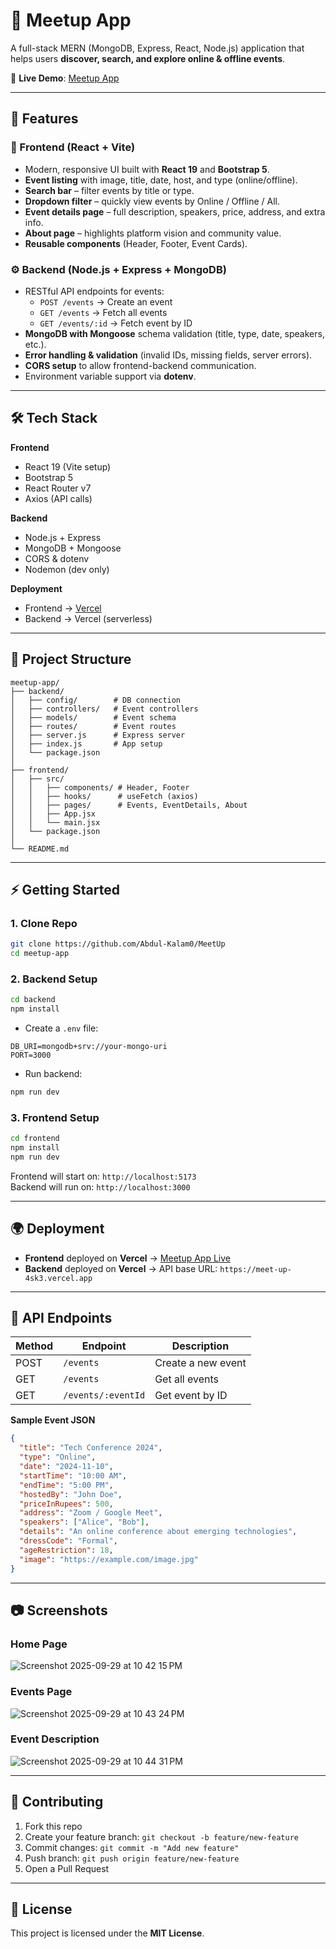 # 📅 Meetup App

A full-stack MERN (MongoDB, Express, React, Node.js) application that helps users **discover, search, and explore online & offline events**.  

🔗 **Live Demo**: [Meetup App](https://meet-up-kp9d.vercel.app/)  

---

## 🚀 Features

### 🎨 Frontend (React + Vite)
- Modern, responsive UI built with **React 19** and **Bootstrap 5**.  
- **Event listing** with image, title, date, host, and type (online/offline).  
- **Search bar** – filter events by title or type.  
- **Dropdown filter** – quickly view events by Online / Offline / All.  
- **Event details page** – full description, speakers, price, address, and extra info.  
- **About page** – highlights platform vision and community value.  
- **Reusable components** (Header, Footer, Event Cards).  

### ⚙️ Backend (Node.js + Express + MongoDB)
- RESTful API endpoints for events:  
  - `POST /events` → Create an event  
  - `GET /events` → Fetch all events  
  - `GET /events/:id` → Fetch event by ID  
- **MongoDB with Mongoose** schema validation (title, type, date, speakers, etc.).  
- **Error handling & validation** (invalid IDs, missing fields, server errors).  
- **CORS setup** to allow frontend-backend communication.  
- Environment variable support via **dotenv**.  

---

## 🛠️ Tech Stack

**Frontend**  
- React 19 (Vite setup)  
- Bootstrap 5  
- React Router v7  
- Axios (API calls)  

**Backend**  
- Node.js + Express  
- MongoDB + Mongoose  
- CORS & dotenv  
- Nodemon (dev only)  

**Deployment**  
- Frontend → [Vercel](https://vercel.com/)  
- Backend → Vercel (serverless)  

---

## 📂 Project Structure

```
meetup-app/
├── backend/
│   ├── config/        # DB connection
│   ├── controllers/   # Event controllers
│   ├── models/        # Event schema
│   ├── routes/        # Event routes
│   ├── server.js      # Express server
│   ├── index.js       # App setup
│   └── package.json
│
├── frontend/
│   ├── src/
│   │   ├── components/ # Header, Footer
│   │   ├── hooks/      # useFetch (axios)
│   │   ├── pages/      # Events, EventDetails, About
│   │   ├── App.jsx
│   │   └── main.jsx
│   └── package.json
│
└── README.md
```

---

## ⚡ Getting Started

### 1. Clone Repo
```bash
git clone https://github.com/Abdul-Kalam0/MeetUp
cd meetup-app
```

### 2. Backend Setup
```bash
cd backend
npm install
```

- Create a `.env` file:
```
DB_URI=mongodb+srv://your-mongo-uri
PORT=3000
```

- Run backend:
```bash
npm run dev
```

### 3. Frontend Setup
```bash
cd frontend
npm install
npm run dev
```

Frontend will start on: `http://localhost:5173`  
Backend will run on: `http://localhost:3000`  

---

## 🌍 Deployment

- **Frontend** deployed on **Vercel** → [Meetup App Live](https://meet-up-kp9d.vercel.app/)  
- **Backend** deployed on **Vercel** → API base URL: `https://meet-up-4sk3.vercel.app`  

---

## 📌 API Endpoints

| Method | Endpoint             | Description              |
|--------|----------------------|--------------------------|
| POST   | `/events`            | Create a new event       |
| GET    | `/events`            | Get all events           |
| GET    | `/events/:eventId`   | Get event by ID          |

**Sample Event JSON**
```json
{
  "title": "Tech Conference 2024",
  "type": "Online",
  "date": "2024-11-10",
  "startTime": "10:00 AM",
  "endTime": "5:00 PM",
  "hostedBy": "John Doe",
  "priceInRupees": 500,
  "address": "Zoom / Google Meet",
  "speakers": ["Alice", "Bob"],
  "details": "An online conference about emerging technologies",
  "dressCode": "Formal",
  "ageRestriction": 18,
  "image": "https://example.com/image.jpg"
}
```

------

## 📷 Screenshots

### Home Page
![Screenshot 2025-09-29 at 10 42 15 PM](https://github.com/user-attachments/assets/8a363671-fd3d-4075-b005-d2295efb3d47)


### Events Page
![Screenshot 2025-09-29 at 10 43 24 PM](https://github.com/user-attachments/assets/1bfe585d-6a50-48c2-a949-cd0e159893cc)


### Event Description
![Screenshot 2025-09-29 at 10 44 31 PM](https://github.com/user-attachments/assets/395d57d6-8b1e-4bba-928a-61347b294f33)


---

## 🤝 Contributing

1. Fork this repo  
2. Create your feature branch: `git checkout -b feature/new-feature`  
3. Commit changes: `git commit -m "Add new feature"`  
4. Push branch: `git push origin feature/new-feature`  
5. Open a Pull Request  

---

## 📜 License

This project is licensed under the **MIT License**.  

